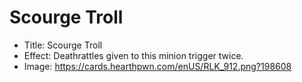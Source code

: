 # Scourge Troll
- Title:  Scourge Troll
- Effect:  Deathrattles given to this minion trigger twice.
- Image:  https://cards.hearthpwn.com/enUS/RLK_912.png?198608
